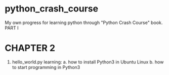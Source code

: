 # python_crash_course
My own progress for learning python through "Python Crash Course" book. PART I

# CHAPTER 2
1. hello_world.py learning:
  a. how to install Python3 in Ubuntu Linux
  b. how to start programming in Python3
